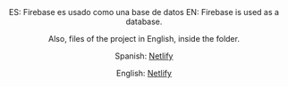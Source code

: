 <div align="center">
ES: Firebase es usado como una base de datos
EN: Firebase is used as a database.

Also, files of the project in English, inside the folder.


Spanish: [Netlify](https://form-validation-firebase-memosainz-es.netlify.app/)

English: [Netlify](https://form-validation-firebase-memosainz.netlify.app/)
